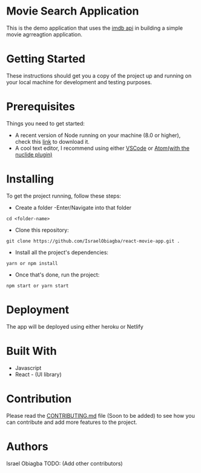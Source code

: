 # Movie Search Application
This is the demo application that uses the [imdb api](http://www.omdbapi.com/) in building a simple movie agrreagtion application.

# Getting Started
These instructions should get you a copy of the project up and running on your local machine for development and testing purposes.

# Prerequisites
Things you need to get started:
- A recent version of Node running on your machine (8.0 or higher), check this [link](https://nodejs.org/en/download/) to download it.
- A cool text editor, I recommend using either [VSCode](https://code.visualstudio.com/download) or [Atom(with the nuclide plugin)](https://nuclide.io/docs/editor/setup/)

# Installing
To get the project running, follow these steps:
- Create a folder
-Enter/Navigate into that folder
```
cd <folder-name>
```

- Clone this repository:
```
git clone https://github.com/IsraelObiagba/react-movie-app.git .
```

- Install all the project's dependencies:
```
yarn or npm install
```
- Once that's done, run the project:
```
npm start or yarn start
```


# Deployment
The app will be deployed using either heroku or Netlify

# Built With
- Javascript
- React - (UI library)

# Contribution
Please read the [CONTRIBUTING.md](#) file (Soon to be added) to see how you can contribute and add more features to the project.

# Authors
Israel Obiagba
TODO: (Add other contributors)
